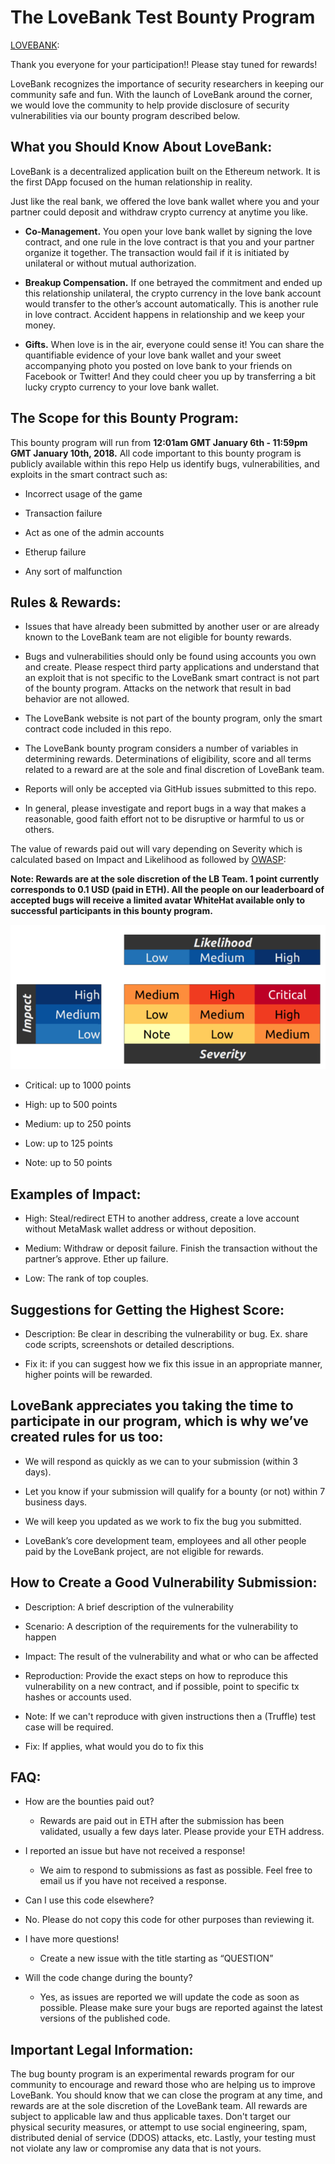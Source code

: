# The LoveBank Test Bounty Program 

[LOVEBANK](http://lovebank.co/):

Thank you everyone for your participation!! Please stay tuned for rewards!

LoveBank recognizes the importance of security researchers in keeping our community safe and fun. With the launch of LoveBank around the corner, we would love the community to help provide disclosure of security vulnerabilities via our bounty program described below.

## What you Should Know About LoveBank:

LoveBank is a decentralized application built on the Ethereum network. It is the first DApp focused on the human relationship in reality. 

Just like the real bank, we offered the love bank wallet where you and your partner could deposit and withdraw crypto currency at anytime you like. 

- **Co-Management.** You open your love bank wallet by signing the love contract, and one rule in the love contract is that you and your partner organize it together. The transaction would fail if it is initiated by unilateral or without mutual authorization. 

- **Breakup Compensation.** If one betrayed the commitment and ended up this relationship unilateral, the crypto currency in the love bank account would transfer to the other’s account automatically. This is another rule in love contract. Accident happens in relationship and we keep your money.

- **Gifts.** When love is in the air, everyone could sense it! You can share the quantifiable evidence of your love bank wallet and your sweet accompanying photo you posted on love bank to your friends on Facebook or Twitter! And they could cheer you up by transferring a bit lucky crypto currency to your love bank wallet.

## The Scope for this Bounty Program:

This bounty program will run from **12:01am GMT January 6th - 11:59pm GMT January 10th, 2018.** All code important to this bounty program is publicly available within this repo Help us identify bugs, vulnerabilities, and exploits in the smart contract such as:

-	Incorrect usage of the game

-	Transaction failure

-	Act as one of the admin accounts

-	Etherup failure

-	Any sort of malfunction

## Rules & Rewards:

-	Issues that have already been submitted by another user or are already known to the LoveBank team are not eligible for bounty rewards.

-	Bugs and vulnerabilities should only be found using accounts you own and create. Please respect third party applications and understand that an exploit that is not specific to the LoveBank smart contract is not part of the bounty program. Attacks on the network that result in bad behavior are not allowed.

-	The LoveBank website is not part of the bounty program, only the smart contract code included in this repo.

-	The LoveBank bounty program considers a number of variables in determining rewards. Determinations of eligibility, score and all terms related to a reward are at the sole and final discretion of LoveBank team.

-	Reports will only be accepted via GitHub issues submitted to this repo.

-	In general, please investigate and report bugs in a way that makes a reasonable, good faith effort not to be disruptive or harmful to us or others.

The value of rewards paid out will vary depending on Severity which is calculated based on Impact and Likelihood as followed by [OWASP](https://www.owasp.org/index.php/OWASP_Risk_Rating_Methodology):

**Note: Rewards are at the sole discretion of the LB Team. 1 point currently corresponds to 0.1 USD (paid in ETH). All the people on our leaderboard of accepted bugs will receive a limited avatar WhiteHat available only to successful participants in this bounty program.**

![Github](https://github.com/lovebankcrypto/lovebanktest/blob/master/owasp_w600.png)

- Critical: up to 1000 points

- High: up to 500 points

- Medium: up to 250 points

- Low: up to 125 points

- Note: up to 50 points

## Examples of Impact:

- High: Steal/redirect ETH to another address, create a love account without MetaMask wallet address or without deposition.

- Medium: Withdraw or deposit failure. Finish the transaction without the partner’s approve. Ether up failure. 

-	Low: The rank of top couples.

## Suggestions for Getting the Highest Score:

-	Description: Be clear in describing the vulnerability or bug. Ex. share code scripts, screenshots or detailed descriptions.

-	Fix it: if you can suggest how we fix this issue in an appropriate manner, higher points will be rewarded.


## LoveBank appreciates you taking the time to participate in our program, which is why we’ve created rules for us too:

-	We will respond as quickly as we can to your submission (within 3 days).

-	Let you know if your submission will qualify for a bounty (or not) within 7 business days.

-	We will keep you updated as we work to fix the bug you submitted.

-	LoveBank’s core development team, employees and all other people paid by the LoveBank project, are not eligible for rewards.


## How to Create a Good Vulnerability Submission:

-	Description: A brief description of the vulnerability

-	Scenario: A description of the requirements for the vulnerability to happen

-	Impact: The result of the vulnerability and what or who can be affected

-	Reproduction: Provide the exact steps on how to reproduce this vulnerability on a new contract, and if possible, point to specific tx hashes or accounts used.

-	Note: If we can't reproduce with given instructions then a (Truffle) test case will be required.

-	Fix: If applies, what would you do to fix this


## FAQ:
- How are the bounties paid out?

  - Rewards are paid out in ETH after the submission has been validated, usually a few days later. Please provide your ETH address.

- I reported an issue but have not received a response!

  - We aim to respond to submissions as fast as possible. Feel free to email us if you have not received a response.

-	Can I use this code elsewhere?

  -	No. Please do not copy this code for other purposes than reviewing it.

- I have more questions!

  - Create a new issue with the title starting as “QUESTION”

- Will the code change during the bounty?

  - Yes, as issues are reported we will update the code as soon as possible. Please make sure your bugs are reported against the latest versions of the published code.


## Important Legal Information:

The bug bounty program is an experimental rewards program for our community to encourage and reward those who are helping us to improve LoveBank. You should know that we can close the program at any time, and rewards are at the sole discretion of the LoveBank team. All rewards are subject to applicable law and thus applicable taxes. Don't target our physical security measures, or attempt to use social engineering, spam, distributed denial of service (DDOS) attacks, etc. Lastly, your testing must not violate any law or compromise any data that is not yours.

